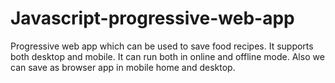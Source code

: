 # Javascript-progressive-web-app
Progressive web app which can be used to save food recipes. 
It supports both desktop and mobile.
It can run both in online and offline mode. Also we can save as browser app in mobile home and desktop.
